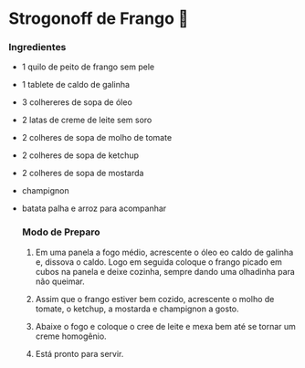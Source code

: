 # Strogonoff de Frango :chicken: 

### Ingredientes

- 1 quilo de peito de frango sem pele 

- 1 tablete de caldo de galinha 

- 3 colhereres de sopa de óleo 

- 2 latas de creme de leite sem soro

- 2 colheres de sopa de molho de tomate 

- 2 colheres de sopa de ketchup 

- 2 colheres de sopa de mostarda

- champignon

- batata palha e arroz para acompanhar 

  ### Modo de Preparo

  1. Em uma panela a fogo médio, acrescente o óleo eo caldo de galinha e, dissova o caldo. Logo em seguida coloque o frango picado em cubos na panela e deixe cozinha, sempre dando uma olhadinha para não queimar.

  2. Assim que o frango estiver bem cozido, acrescente o molho de tomate, o ketchup, a mostarda e champignon a gosto.

  3. Abaixe o fogo e coloque o cree de leite e mexa bem até se tornar um creme homogênio.

  4. Está pronto para servir.

     ​



 

